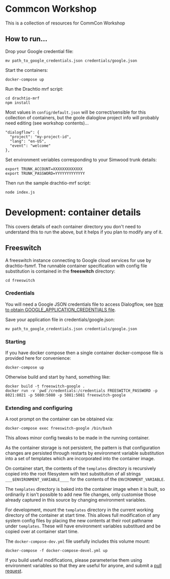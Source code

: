 # Commcon Workshop

This is a collection of resources for CommCon Workshop

## How to run...

Drop your Google credential file:
```
mv path_to_google_credentials.json credentials/google.json
```

Start the containers:
```
docker-compose up
```

Run the Drachtio mrf script:
```
cd drachtio-mrf
npm install
```

Most values in `config/default.json` will be correct/sensible for this collection of containers, but
the goole dialoglow project info will probably need editing (see workshop contents)...

```
"dialogflow": {
  "project": "my-project-id",
  "lang": "en-US",
  "event": "welcome"
},
```

Set environment veriables corresponding to your Simwood trunk details:
```
export TRUNK_ACCOUNT=XXXXXXXXXXXXX
export TRUNK_PASSWORD=YYYYYYYYYYYYY
```

Then run the sample drachtio-mrf script:
```
node index.js
```

# Development: container details

This covers details of each container directory you don't need to understand this to run the above, but it helps if you plan to modify any of it.

## Freeswitch

A freeswitch instance connecting to Google cloud services for use by drachtio-fsmrf. The runnable container specification with config file substitution is contained in the **freeswitch** directory:

```
cd freeswitch
```

### Credentials

You will need a Google JSON credentials file to access Dialogflow, see [how to obtain GOOGLE_APPLICATION_CREDENTIALS file][84c90207].

Save your application file
in credentials/google.json:

```
mv path_to_google_credentials.json credentials/google.json
```

  [84c90207]: https://cloud.google.com/docs/authentication/getting-started "GOOGLE_APPLICATION_CREDENTIALS file"

### Starting

If you have docker compose then a single container docker-compose file is provided here for convenience:

```
docker-compose up
```

Otherwise build and start by hand, something like:
```
docker build -t freeswitch-google .
docker run -v `pwd`/credentials:/credentials FREESWITCH_PASSWORD -p 8021:8021 -p 5080:5080 -p 5081:5081 freeswitch-google
```

### Extending and configuring

A root prompt on the container can be obtained via:
```
docker-compose exec freeswitch-google /bin/bash
```
This allows minor config tweaks to be made in the running container.

As the container storage is not persistent, the pattern is that configuration changes are persisted through restarts by environment variable substitution into a set of templates which are incorporated into the container image.

On container start, the contents of the `templates` directory is recursively copied into the root filesystem with text substitution of all strings `___$ENVIRONMENT_VARIABLE____` for the contents of the `ENVIRONMENT_VARIABLE`.

The `templates` directory is baked into the container image when it is built, so ordinarily it isn't possible to add new file changes, only customise those already captured in this source by changing environment variables.

For development, mount the `templates` directory in the current working directory of the container at start time. This allows full modification of any system config files by placing the new contents at their root pathname under `templates`. These will have environment variables substitued and be copied over at container start time.

The `docker-compose-dev.yml` file usefully includes this volume mount:

```
docker-compose -f docker-compose-devel.yml up
```

If you build useful modifications, please parameterise them using environment variables so that they are useful for anyone, and submit a [pull request](https://github.com/rjp44/commcon-workshop/pulls).
